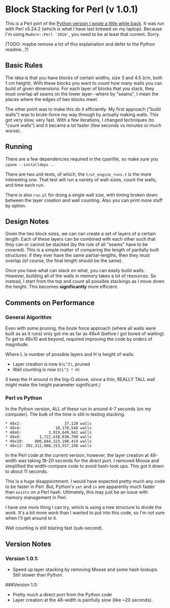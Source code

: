 # Block Stacking for Perl (v 1.0.1)

This is a Perl port of the [Python version I wrote a little while back](https://github.com/SleepyJay/PlaycodePython/tree/master/BlockStacking). It was run with Perl v5.24.2 (which is what I have last brewed on my laptop). Because I'm using `Modern::Perl '2016'`, you need to be at least that current. Sorry. 

(TODO: maybe remove a lot of this explaination and defer to the Python readme...?)

## Basic Rules

The idea is that you have blocks of certain widths, size 3 and 4.5 (cm, both 1 cm height). With these blocks you want to count how many walls you can build of given dimensions. For each layer of blocks that you stack, they must overlap all seams on the lower layer--where by "seams", I mean the places where the edges of two blocks meet.

The other point was to make this do it efficiently. My first approach ("build walls") was to brute-force my way through by actually making walls. This got very slow, very fast. With a few iterations, I changed techniques (to "count walls") and it became a lot faster (few seconds vs minutes or much worse).
 
## Running
There are a few dependencies required in the cpanfile, so make sure you `cpanm --installdeps .`. 

There are two unit tests, of which, the `t/ut_engine_runs.t` is the more interesting one. That test will run a variety of wall-sizes, count the walls, and time each run.

There is also `run.pl` for doing a single wall size, with timing broken down between the layer creation and wall counting. Also you can print more stuff by option.

## Design Notes
Given the two block sizes, we can can create a set of layers of a certain length. Each of these layers can be combined with each other such that they can or cannot be stacked (by the rule of all "seams" have to be covered). This is a simple matter of comparing the length of paritally built structures: if they ever have the same partial-lengths, then they must overlap (of course, the final length should be the same).

Once you have what can stack on what, you can easily build walls. However, building all of the walls in memory takes a lot of resources. So instead, I start from the top and count all possible stackings as I move down the height. This becomes **significantly** more efficient.

## Comments on Performance

### General Algorithm
Even with some pruning, the brute force approach (where all walls were built as as it runs) only got me as far as 48x4 (before I got bored of waiting). To get to 48x10 and beyond, required improving the code by orders of magnitude. 

Where L is number of possible layers and H is height of walls:

* Layer creation is now ```O(L^2)```, pruned
* Wall counting is now ```O(L^2 * H)```

(I keep the H around in the big-O above, since a thin, REALLY TALL wall might make the height parameter significant.)

### Perl vs Python
In the Python version, ALL of these run in around 4-7 seconds (on my computer). The bulk of the time is still in testing stacking.

```
* 48x2:                   37,120 walls
* 48x4:               10,178,548 walls
* 48x6:            3,919,649,942 walls
* 48x8:        1,722,438,038,790 walls
* 48x10:     806,844,323,190,414 walls
* 48x12: 392,312,088,153,557,198 walls
```

In the Perl code at the current version, however, the layer creation at 48-width was taking 18-20 seconds for the direct port. I removed Moose and simplified the width-compare code to avoid hash-look ups. This got it down to about 11 seconds.

This is a huge disappointment. I would have expected pretty much any code to be faster in Perl. But, Python's `set` and `in` are apparently much faster than `exists` on a Perl hash. Ultimately, this may just be an issue with memory management in Perl.
 
I have one more thing I can try, which is using a tree structure to divide the work. It's a bit more work than I wanted to put into this code, so I'm not sure when I'll get around to it. 
 
Wall counting is still blazing fast (sub-second). 

  
## Version Notes
### Version 1.0.1:
* Speed up layer stacking by removing Moose and some hash lookups. Still slower than Python.

###Version 1.0:
* Pretty much a direct port from the Python code
* Layer creation at the 48-width is painfully slow (like ~20 seconds).
